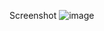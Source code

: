 
Screenshot
![image](https://github.com/4ertan/Github_Api/assets/47614414/d19918a2-061f-4d3b-bc83-163d7d563355)
